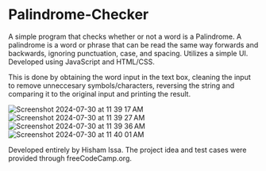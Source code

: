 # Palindrome-Checker
A simple program that checks whether or not a word is a Palindrome. A palindrome is a word or phrase that can be read the same way forwards and backwards, ignoring punctuation, case, and spacing. Utilizes a simple UI. Developed using JavaScript and HTML/CSS.

This is done by obtaining the word input in the text box, cleaning the input to remove unneccesary symbols/characters, reversing the string and comparing it to the original input and printing the result. 

![Screenshot 2024-07-30 at 11 39 17 AM](https://github.com/user-attachments/assets/771a00fa-e3a4-4ddc-947d-a3ac4321913a)
![Screenshot 2024-07-30 at 11 39 27 AM](https://github.com/user-attachments/assets/a90bfbc0-eb45-4fa4-baa1-72e53ee40dbc)
![Screenshot 2024-07-30 at 11 39 36 AM](https://github.com/user-attachments/assets/9496592d-04af-44c2-8112-96fcd92b87ec)
![Screenshot 2024-07-30 at 11 40 01 AM](https://github.com/user-attachments/assets/2d3b82a3-78a1-4086-8305-0f106f013091)

Developed entirely by Hisham Issa. The project idea and test cases were provided through freeCodeCamp.org. 
